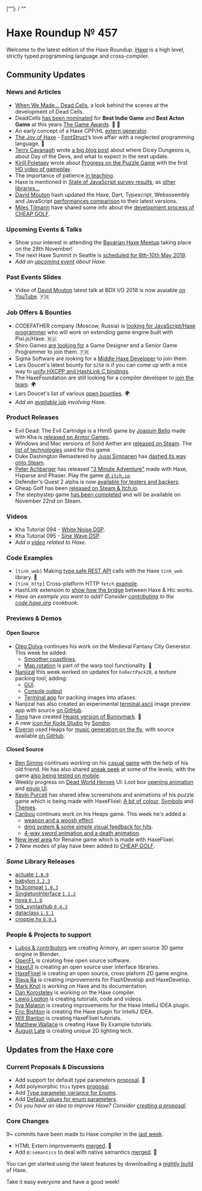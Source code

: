 [_template]: ../templates/roundup.html
[date]: / "2018-11-22 09:57:00"
[modified]: / "2018-11-22 13:27:00"
[published]: / "2018-11-22 12:00:00"
[description]: / "The latest news covering the Haxe community, featuring upcoming talks, the latest HaxeLib releases, game previews and lots more!"
[contributor]: https://twitter.com/teormech "Alexander Hohlov"
[“”]: / “”

# Haxe Roundup № 457

Welcome to the latest edition of the Haxe Roundup. [Haxe](http://haxe.org/?ref=haxe.io) is a high level, strictly typed programming language and cross-compiler.

## Community Updates

### News and Articles

- [When We Made... Dead Cells](https://www.mcvuk.com/development/when-we-made-dead-cells), a look behind the scenes at the development of Dead Cells.
- DeadCells [has been nominated](https://twitter.com/deepnightfr/status/1063008905553428480) for **Best Indie Game** and **Best Acton Game** at this years [The Game Awards](https://twitter.com/thegameawards/). :tada: :clap:
- An early concept of a Haxe CPP/HL [extern generator](https://community.haxe.org/t/haxe-cpp-hl-extern-generator/1278/1).
- [The Joy of Haxe](https://medium.com/@fontstruct/the-joy-of-haxe-84f933f4b859) - [FontStruct](https://twitter.com/fontstruct)’s love affair with a neglected programming language. :star2:
- [Terry Cavanagh](https://twitter.com/terrycavanagh) wrote [a big blog post](http://distractionware.com/blog/2018/11/day-after-the-devs/) about where Dicey Dungeons is, about Day of the Devs, and what to expect in the next update.
- [Kirill Poletaev](https://twitter.com/kircode) wrote about [Progress on the Puzzle Game](https://kircode.com/post/progress-on-the-puzzle-game) with the first [HD video of gameplay](https://www.youtube.com/watch?v=jON0z2j_Xb0).
- The importance of patience [in teaching](https://www.reddit.com/r/haxe/comments/9xxqdf/neko_runn_module_not_found_runn/).
- Haxe is mentioned in [State of JavaScript survey results](https://2018.stateofjs.com/javascript-flavors/other-libraries), as [other libraries...](https://twitter.com/mknol/status/1064616019786940421)
- [David Mouton](https://twitter.com/damoebius) hash updated the Haxe, Dart, Typescript, Webassembly and JavaScript [performances comparison](https://twitter.com/damoebius/status/1063424646949806080) to their latest versions.
- [Miles Tilmann](https://twitter.com/MilesTilmann) have shared some info about the [development process of CHEAP GOLF](https://twitter.com/MilesTilmann/status/1064931739414466561).

### Upcoming Events & Talks

- Show your interest in attending the [Bavarian Haxe Meetup](https://community.haxe.org/t/bavarian-haxe-meetup/1185/1) taking place on the 28th November!
- The next Haxe Summit in Seattle is [scheduled for 8th-10th May 2019](https://twitter.com/HaxeSummit/status/1033006480155439104).
- _Add an [upcoming event](https://github.com/skial/haxe.io/labels/events) about Haxe._

### Past Events Slides

- Video of [David Mouton](https://twitter.com/damoebius) latest talk at BDX I/O 2018 is now avaiable [on YouTube](https://www.youtube.com/watch?list=PLUJzERpatfsWJ6qlXnlCPC5g0nFQN7Z5N&v=VqtF54Ym4Lo). :fr:

### Job Offers & Bounties

- CODEFATHER company (Moscow, Russia) is [looking for JavaScript/Haxe programmer](https://gamedev.ru/job/forum/?id=240304) who will work on extending game engine built with Pixi.js/Haxe. :ru:
- Shiro Games [are looking for](https://twitter.com/shirogames/status/1054719869168558082) a Game Designer and a Senior Game Programmer to join them. :fr:
- Sigma Software are looking for a [Middle Haxe Developer](https://sigma.software/about/sigma-career/vacancies/middle-haxe-developer) to join them.
- Lars Doucet's latest bounty for `$250` is if you can come up with a nice way to [unify HXCPP and HashLink C bindings](https://twitter.com/larsiusprime/status/1047543673901211649).
- The HaxeFoundation are still looking for a compiler developer to [join the team](https://haxe.org/blog/hf-is-recruiting/). :earth_africa:
- Lars Doucet's list of various [open bounties](https://github.com/larsiusprime/larsBounties/issues). :earth_africa:
- _Add an [available job](https://github.com/skial/haxe.io/labels/jobs) involving Haxe_.

### Product Releases

- Evil Dead: The Evil Cartridge is a Html5 game by [Joaquin Bello](https://twitter.com/JoaquinBelloD) made with Kha is [released on Armor Games](https://twitter.com/JoaquinBelloD/status/1065344937858867205).
- Windows and Mac versions of Solid Aether are [released on Steam](https://twitter.com/falworks/status/1045910581989928962). The [list of technologies](https://www.fal-works.com/solid-aether-credits) used for this game.
- Duke Dashington Remastered by [Jussi Simpanen](https://twitter.com/AdventIslands) has [dashed its way onto Steam](https://twitter.com/Stencyl/status/1063946250461036544).
- [Peter Achberger](https://twitter.com/PeterAchberger) has released ["3 Minute Adventure"](https://twitter.com/PeterAchberger/status/1063351362027773952) made with Haxe, Hxparse and Phaser. Play the game [at `itch.io`](https://antriel.itch.io/3-minute-adventure).
- Defender's Quest 2 alpha is now [available for testers and backers](https://twitter.com/larsiusprime/status/1058460720382251011).
- Gheap Golf has been [released on Steam & Itch.io](https://twitter.com/Cheap__Golf/status/1059491318454468608).
- The stepbystep game [has been completed](https://twitter.com/fiddenmar/status/1060615955120902144) and will be available on November 22nd on Steam.

### Videos

- Kha Tutorial 094 - [White Noise DSP](https://www.youtube.com/watch?v=wrlxTjOF1oU).
- Kha Tutorial 095 - [Sine Wave DSP](https://www.youtube.com/watch?v=xDHpWSDbRMM).
- _Add a [video](https://github.com/skial/haxe.io/labels/jobs) related to Haxe_.

### Code Examples

- `[tink_web]` Making [type safe REST API](https://twitter.com/kevinresol/status/1065538126767022080) calls with the Haxe `tink_web` library. :star2:
- `[tink_http]` Cross-platform HTTP `fetch` [example](https://twitter.com/kevinresol/status/1056847124619440128).
- HashLink extension to [show how the bridge](https://community.haxe.org/t/simple-hl-extension/1294/1) between Haxe & Hlc works.
- _Have an example you want to add? Consider [contributing](https://github.com/HaxeFoundation/code-cookbook#contributing-articles) to the [code.haxe.org](https://code.haxe.org/) cookbook._

### Previews & Demos

#### Open Source

- [Oleg Dolya](https://twitter.com/watawatabou) continues his work on the Medieval Fantasy City Generator. This week he added:
    + [Smoother coastlines](https://twitter.com/watawatabou/status/1063064216637267968).
    + [Map rotation](https://twitter.com/watawatabou/status/1064507714250948611) is part of the warp tool functionality. :star2:
- [Nanjizal](https://twitter.com/Nanjizal_net) this week worked on updates for `hxRectPack2D`, a texture packing tool, adding: 
    + [GUI](https://twitter.com/Nanjizal_net/status/1063332054413312000).
    + [Console output](https://twitter.com/Nanjizal_net/status/1063706917250437122)
    + [Terminal app](https://twitter.com/Nanjizal_net/status/1064139076557815808) for packing images into atlases.
- Nanjizal has also created an experimental [terminal ascii](https://twitter.com/Nanjizal_net/status/1064752011361611777) image preview app with source [on GitHub](https://github.com/nanjizal/Xperimental/blob/master/pngAnsi/src/Main.hx).
- [Tong](https://twitter.com/disktree) have created [Heaps version of Bunnymark](https://twitter.com/disktree/status/1063379039396732929). :star2:
- A new [icon for Kode Studio](https://twitter.com/robdangerous/status/1063530568883859456) by [Sondro](https://twitter.com/SondroTW).
- [Eiyeron](https://twitter.com/Eiyeron) used Heaps for [music generation on the fly](https://twitter.com/Eiyeron/status/1063429774117404672), with source available [on GitHub](https://gist.github.com/Eiyeron/0f3d49082308389e9a17d1e650f3453d).


#### Closed Source

- [Ben Simms](https://twitter.com/zerosimms) continues working on his [casual game](https://twitter.com/zerosimms/status/1063348310755422208) with the help of his old friend. He has also shared [sneak peek](https://twitter.com/zerosimms/status/1063882894886797314) at some of the levels, with the game [also being tested on mobile](https://twitter.com/zerosimms/status/1063904060435255300).
- Weekly progress on [Dead World Heroes](‏https://twitter.com/DeadWorldHeroes/) UI: Loot box [opening animation](https://twitter.com/DeadWorldHeroes/status/1063583940341047296) and [equip UI](https://twitter.com/DeadWorldHeroes/status/1065011215896846336).
- [Kevin Purcell](https://twitter.com/grayhaze/) has shared afew screenshots and animations of his puzzle game which is being made with HaxeFlixel: [A bit of colour](https://twitter.com/grayhaze/status/1063774299037859840), [Symbols](https://twitter.com/grayhaze/status/1063918374915317767) and [Themes](https://twitter.com/grayhaze/status/1064128286823993344).
- [Caribou](https://twitter.com/caribouloche/) continues work on his Heaps game. This week he's added a:
    + [weapon and a woosh effect](https://twitter.com/caribouloche/status/1063848208428908545).
    + [dmg system & some simple visual feedback for hits](https://twitter.com/caribouloche/status/1064208931281616896). 
    + [4-way sword animation and a death animation](https://twitter.com/caribouloche/status/1064934099083845633).
- [New level area](https://twitter.com/OctosoftUS/status/1064943280633335810) for Renaine game which is made with HaxeFlixel.
- 2 New modes of play have been added to [CHEAP GOLF](https://twitter.com/pixeljamgames/status/1064917629427568642).

### _Some_ Library Releases

- [actuate `1.8.9`](https://lib.haxe.org/p/actuate)
- [babylon `3.2.3`](https://lib.haxe.org/p/babylon)
- [hx3compat `1.0.3`](https://lib.haxe.org/p/hx3compat)
- [SingletonInterface `1.1.2`](https://lib.haxe.org/p/SingletonInterface)
- [nova `0.1.6`](https://lib.haxe.org/p/nova)
- [tink_syntaxhub `0.4.3`](https://lib.haxe.org/p/tink_syntaxhub)
- [dataclass `1.5.1`](https://lib.haxe.org/p/dataclass)
- [croppie.hx `0.0.1`](https://lib.haxe.org/p/croppie.hx)

### People & Projects to support

- [Lubos & contributors](https://armory3d.org/fund) are creating Armory, an open source 3D game engine in Blender.
- [OpenFL](https://www.patreon.com/openfl) is creating free open source software.
- [HaxeUI](https://www.patreon.com/haxeui) is creating an open source user interface libraries.
- [HaxeFlixel](https://www.patreon.com/haxeflixel) is creating an open source, cross plaform 2D game engine.
- [Slava Ra](https://www.patreon.com/slavara) is creating improvements for FlashDevelop and HaxeDevelop.
- [Mark Knol](https://www.patreon.com/markknol) is working on Haxe and its documentation.
- [Dan Korostelev](https://www.patreon.com/nadako) is working on the Haxe compiler.
- [Lewis Lepton](https://www.patreon.com/lewislepton) is creating tutorials, code and videos.
- [Ilya Malanin](https://www.patreon.com/mayakwd) is creating improvements for the Haxe IntelliJ IDEA plugin.
- [Eric Bishton](https://www.patreon.com/EricBishton) is creating the Haxe plugin for IntelliJ IDEA.
- [Will Blanton](https://www.patreon.com/x01010111) is creating HaxeFlixel tutorials.
- [Matthew Wallace](https://www.patreon.com/haxeexamples) is creating Haxe By Example tutorials.
- [August Late](http://www.patreon.com/augustlate) is creating unique 2D lighting tech.

## Updates from the Haxe core

### Current Proposals & Discussions

- Add support for default type parameters [proposal](https://github.com/HaxeFoundation/haxe-evolution/pull/50). :star2:
- Add polymorphic `this` types [proposal](https://github.com/HaxeFoundation/haxe-evolution/pull/36).
- Add [Type parameter variance for Enums](https://github.com/HaxeFoundation/haxe-evolution/pull/28).
- Add [Default values for enum parameters](https://github.com/HaxeFoundation/haxe-evolution/issues/27).
- _Do you have an idea to improve Haxe? Consider [creating a proposal]._

### Core Changes

9~ commits have been made to Haxe compiler in the [last week].

- HTML Extern improvements [merged](https://github.com/HaxeFoundation/haxe/pull/7567). :star2:
- Add `@:semantics` to deal with native semantics [merged](https://github.com/HaxeFoundation/haxe/pull/7463). :star2:

You can get started using the latest features by downloading a [nightly build] of Haxe.

Take it easy everyone and have a good week!

[nightly build]: http://build.haxe.org
[creating a proposal]: https://github.com/HaxeFoundation/haxe-evolution
[last week]: https://github.com/issues?utf8=%E2%9C%93&q=closed%3A2018-11-15..2018-11-22+org%3Ahaxefoundation+is%3Aclosed+
